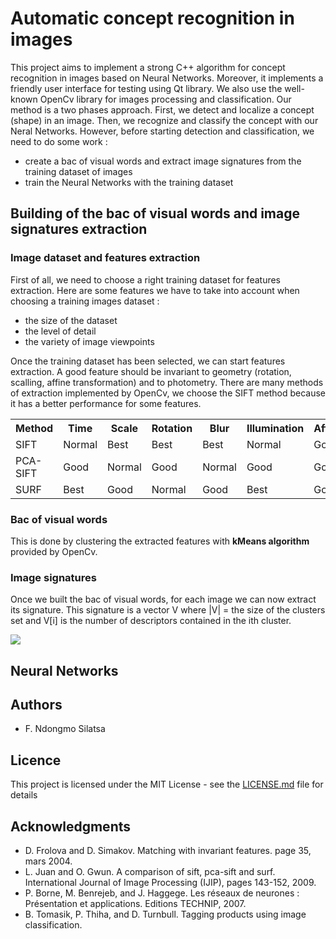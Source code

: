# Automatic concept recognition in images

This project aims to implement a strong C++ algorithm for concept recognition in images based on Neural Networks. Moreover, it implements a friendly user interface for testing using Qt library. We also use the well-known OpenCv library for images processing and classification. Our method is a two phases approach. First, we detect and localize a concept (shape) in an image. Then, we recognize and classify the concept with our Neral Networks. However, before starting detection and classification, we need to do some work :

- create a bac of visual words and extract image signatures from the training dataset of images
- train the Neural Networks with the training dataset

## Building of the bac of visual words and image signatures extraction

### Image dataset and features extraction

First of all, we need to choose a right training dataset for features extraction. Here are some features we have to take into account when choosing a training images dataset :
- the size of the dataset
- the level of detail
- the variety of image viewpoints

Once the training dataset has been selected, we can start features extraction. A good feature should be invariant to geometry (rotation, scalling, affine transformation) and to photometry. There are many methods of extraction implemented by OpenCv, we choose the SIFT method because it has a better performance for some features.

<table width="100">
  <tr>
    <th>Method</th> <th>Time</th> <th>Scale</th> <th>Rotation</th> <th>Blur</th> <th>Illumination</th> <th>Affine</th> 
  </tr>
  <tr>
    <td>SIFT</td> <td>Normal</td> <td>Best</td> <td>Best</td> <td>Best</td> <td>Normal</td> <td>Good</td>
  </tr>
  <tr>
    <td>PCA-SIFT</td> <td>Good</td> <td>Normal</td> <td>Good</td> <td>Normal</td> <td>Good</td> <td>Good</td>
  </tr>
  <tr>
    <td>SURF</td> <td>Best</td> <td>Good</td> <td>Normal</td> <td>Good</td> <td>Best</td> <td>Good</td>
  </tr>
</table>

### Bac of visual words
This is done by clustering the extracted features with __kMeans algorithm__ provided by OpenCv.

### Image signatures
Once we built the bac of visual words, for each image we can now extract its signature. This signature is a vector V where |V| = the size of the clusters set and V[i] is the number of descriptors contained in the ith cluster.

<img src="https://github.com/ndongmo/Automatic-concept-recognition-in-images/blob/master/images/signature.png" />

## Neural Networks

## Authors

* F. Ndongmo Silatsa

## Licence

This project is licensed under the MIT License - see the [LICENSE.md](https://github.com/ndongmo/Automatic-concept-recognition-in-images/blob/master/LICENSE.md) file for details

## Acknowledgments

* D. Frolova and D. Simakov. Matching with invariant features. page 35, mars 2004.
* L. Juan and O. Gwun. A comparison of sift, pca-sift and surf. International Journal of Image Processing
(IJIP), pages 143-152, 2009.
* P. Borne, M. Benrejeb, and J. Haggege. Les réseaux de neurones : Présentation et applications. Editions
TECHNIP, 2007.
* B. Tomasik, P. Thiha, and D. Turnbull. Tagging products using image classification.
